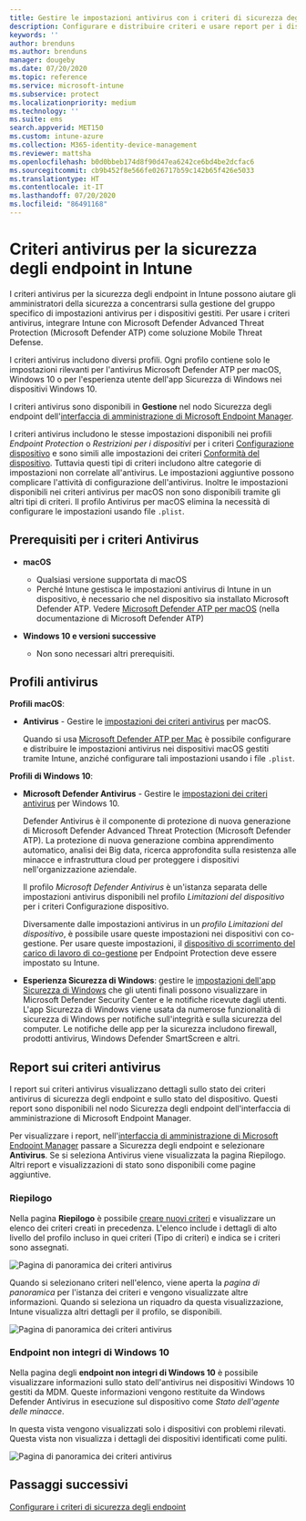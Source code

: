 ```yaml
---
title: Gestire le impostazioni antivirus con i criteri di sicurezza degli endpoint in Microsoft Intune | Microsoft Docs
description: Configurare e distribuire criteri e usare report per i dispositivi gestiti con i criteri antivirus di sicurezza degli endpoint in Microsoft Endpoint Manager.
keywords: ''
author: brenduns
ms.author: brenduns
manager: dougeby
ms.date: 07/20/2020
ms.topic: reference
ms.service: microsoft-intune
ms.subservice: protect
ms.localizationpriority: medium
ms.technology: ''
ms.suite: ems
search.appverid: MET150
ms.custom: intune-azure
ms.collection: M365-identity-device-management
ms.reviewer: mattsha
ms.openlocfilehash: b0d0bbeb174d8f90d47ea6242ce6bd4be2dcfac6
ms.sourcegitcommit: cb9b452f8e566fe026717b59c142b65f426e5033
ms.translationtype: HT
ms.contentlocale: it-IT
ms.lasthandoff: 07/20/2020
ms.locfileid: "86491168"
---
```

# <a name="antivirus-policy-for-endpoint-security-in-intune"></a>Criteri antivirus per la sicurezza degli endpoint in Intune

I criteri antivirus per la sicurezza degli endpoint in Intune possono aiutare gli amministratori della sicurezza a concentrarsi sulla gestione del gruppo specifico di impostazioni antivirus per i dispositivi gestiti. Per usare i criteri antivirus, integrare Intune con Microsoft Defender Advanced Threat Protection (Microsoft Defender ATP) come soluzione Mobile Threat Defense.

I criteri antivirus includono diversi profili. Ogni profilo contiene solo le impostazioni rilevanti per l'antivirus Microsoft Defender ATP per macOS, Windows 10 o per l'esperienza utente dell'app Sicurezza di Windows nei dispositivi Windows 10.

I criteri antivirus sono disponibili in **Gestione** nel nodo Sicurezza degli endpoint dell'[interfaccia di amministrazione di Microsoft Endpoint Manager](https://go.microsoft.com/fwlink/?linkid=2109431).

I criteri antivirus includono le stesse impostazioni disponibili nei profili *Endpoint Protection* o *Restrizioni per i dispositivi* per i criteri [Configurazione dispositivo](../configuration/device-profile-create.md) e sono simili alle impostazioni dei criteri [Conformità del dispositivo](../protect/device-compliance-get-started.md). Tuttavia questi tipi di criteri includono altre categorie di impostazioni non correlate all'antivirus. Le impostazioni aggiuntive possono complicare l'attività di configurazione dell'antivirus. Inoltre le impostazioni disponibili nei criteri antivirus per macOS non sono disponibili tramite gli altri tipi di criteri. Il profilo Antivirus per macOS elimina la necessità di configurare le impostazioni usando file `.plist`.

## <a name="prerequisites-for-antivirus-policy"></a>Prerequisiti per i criteri Antivirus

- **macOS**
  - Qualsiasi versione supportata di macOS
  - Perché Intune gestisca le impostazioni antivirus di Intune in un dispositivo, è necessario che nel dispositivo sia installato Microsoft Defender ATP. Vedere [Microsoft Defender ATP per macOS](https://docs.microsoft.com/windows/security/threat-protection/microsoft-defender-atp/microsoft-defender-atp-mac) (nella documentazione di Microsoft Defender ATP)

- **Windows 10 e versioni successive**
  - Non sono necessari altri prerequisiti. 

## <a name="antivirus-profiles"></a>Profili antivirus

**Profili macOS**:

- **Antivirus** - Gestire le [impostazioni dei criteri antivirus](../protect/antivirus-microsoft-defender-settings-macos.md) per macOS.

  Quando si usa [Microsoft Defender ATP per Mac](https://docs.microsoft.com/windows/security/threat-protection/microsoft-defender-atp/microsoft-defender-atp-mac) è possibile configurare e distribuire le impostazioni antivirus nei dispositivi macOS gestiti tramite Intune, anziché configurare tali impostazioni usando i file `.plist`.

**Profili di Windows 10**:

- **Microsoft Defender Antivirus** - Gestire le [impostazioni dei criteri antivirus](../protect/antivirus-microsoft-defender-settings-windows.md) per Windows 10.

  Defender Antivirus è il componente di protezione di nuova generazione di Microsoft Defender Advanced Threat Protection (Microsoft Defender ATP). La protezione di nuova generazione combina apprendimento automatico, analisi dei Big data, ricerca approfondita sulla resistenza alle minacce e infrastruttura cloud per proteggere i dispositivi nell'organizzazione aziendale.

  Il profilo *Microsoft Defender Antivirus* è un'istanza separata delle impostazioni antivirus disponibili nel profilo *Limitazioni del dispositivo* per i criteri Configurazione dispositivo.
  
  Diversamente dalle impostazioni antivirus in un *profilo Limitazioni del dispositivo*, è possibile usare queste impostazioni nei dispositivi con co-gestione. Per usare queste impostazioni, il [dispositivo di scorrimento del carico di lavoro di co-gestione](https://docs.microsoft.com/configmgr/comanage/how-to-switch-workloads) per Endpoint Protection deve essere impostato su Intune.

- **Esperienza Sicurezza di Windows**: gestire le [impostazioni dell'app Sicurezza di Windows](../protect/antivirus-security-experience-windows-settings.md) che gli utenti finali possono visualizzare in Microsoft Defender Security Center e le notifiche ricevute dagli utenti. L'app Sicurezza di Windows viene usata da numerose funzionalità di sicurezza di Windows per notifiche sull'integrità e sulla sicurezza del computer. Le notifiche delle app per la sicurezza includono firewall, prodotti antivirus, Windows Defender SmartScreen e altri.

## <a name="antivirus-policy-reports"></a>Report sui criteri antivirus

I report sui criteri antivirus visualizzano dettagli sullo stato dei criteri antivirus di sicurezza degli endpoint e sullo stato del dispositivo. Questi report sono disponibili nel nodo Sicurezza degli endpoint dell'interfaccia di amministrazione di Microsoft Endpoint Manager.

Per visualizzare i report, nell'[interfaccia di amministrazione di Microsoft Endpoint Manager](https://go.microsoft.com/fwlink/?linkid=2109431) passare a Sicurezza degli endpoint e selezionare **Antivirus**. Se si seleziona Antivirus viene visualizzata la pagina Riepilogo. Altri report e visualizzazioni di stato sono disponibili come pagine aggiuntive.

### <a name="summary"></a>Riepilogo

Nella pagina **Riepilogo** è possibile [creare nuovi criteri](../protect/endpoint-security-policy.md#create-an-endpoint-security-policy) e visualizzare un elenco dei criteri creati in precedenza. L'elenco include i dettagli di alto livello del profilo incluso in quei criteri (Tipo di criteri) e indica se i criteri sono assegnati.

![Pagina di panoramica dei criteri antivirus](./media/endpoint-security-antivirus-policy/antivirus-summary.png)

Quando si selezionano criteri nell'elenco, viene aperta la *pagina di panoramica* per l'istanza dei criteri e vengono visualizzate altre informazioni. Quando si seleziona un riquadro da questa visualizzazione, Intune visualizza altri dettagli per il profilo, se disponibili.

![Pagina di panoramica dei criteri antivirus](./media/endpoint-security-antivirus-policy/policy-overview.png)

### <a name="windows-10-unhealthy-endpoints"></a>Endpoint non integri di Windows 10

Nella pagina degli **endpoint non integri di Windows 10** è possibile visualizzare informazioni sullo stato dell'antivirus nei dispositivi Windows 10 gestiti da MDM. Queste informazioni vengono restituite da Windows Defender Antivirus in esecuzione sul dispositivo come *Stato dell'agente delle minacce*.

In questa vista vengono visualizzati solo i dispositivi con problemi rilevati. Questa vista non visualizza i dettagli dei dispositivi identificati come puliti.

![Pagina di panoramica dei criteri antivirus](./media/endpoint-security-antivirus-policy/antivirus-unhealthy-endpoints.png)

## <a name="next-steps"></a>Passaggi successivi

[Configurare i criteri di sicurezza degli endpoint](../protect/endpoint-security-policy.md#create-an-endpoint-security-policy)
